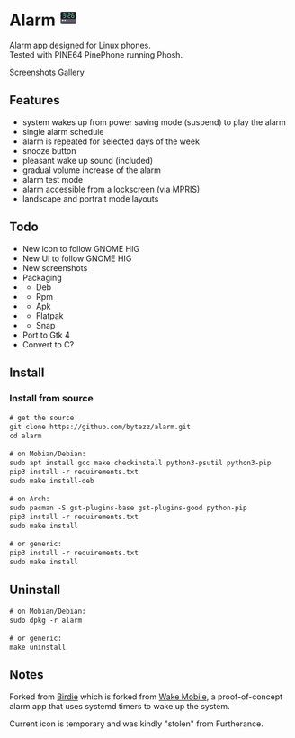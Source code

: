 # Alarm <img src="com.github.bytezz.alarm.svg" height=32em />
Alarm app designed for Linux phones.  
Tested with PINE64 PinePhone running Phosh.

[Screenshots Gallery](./screenshots/README.md)

## Features
- system wakes up from power saving mode (suspend) to play the alarm
- single alarm schedule
- alarm is repeated for selected days of the week
- snooze button
- pleasant wake up sound (included)
- gradual volume increase of the alarm
- alarm test mode
- alarm accessible from a lockscreen (via MPRIS)
- landscape and portrait mode layouts

## Todo
- New icon to follow GNOME HIG
- New UI to follow GNOME HIG
- New screenshots
- Packaging
- - Deb
- - Rpm
- - Apk
- - Flatpak
- - Snap
- Port to Gtk 4
- Convert to C?

## Install

### Install from source

```
# get the source
git clone https://github.com/bytezz/alarm.git
cd alarm

# on Mobian/Debian:
sudo apt install gcc make checkinstall python3-psutil python3-pip
pip3 install -r requirements.txt
sudo make install-deb

# on Arch:
sudo pacman -S gst-plugins-base gst-plugins-good python-pip
pip3 install -r requirements.txt
sudo make install

# or generic:
pip3 install -r requirements.txt
sudo make install
```

## Uninstall

```
# on Mobian/Debian:
sudo dpkg -r alarm

# or generic:
make uninstall
```

## Notes
Forked from [Birdie](https://github.com/Dejvino/birdie) which is forked from [Wake Mobile](https://gitlab.gnome.org/kailueke/wake-mobile), a proof-of-concept alarm app that uses systemd timers to wake up the system.

Current icon is temporary and was kindly "stolen" from Furtherance.